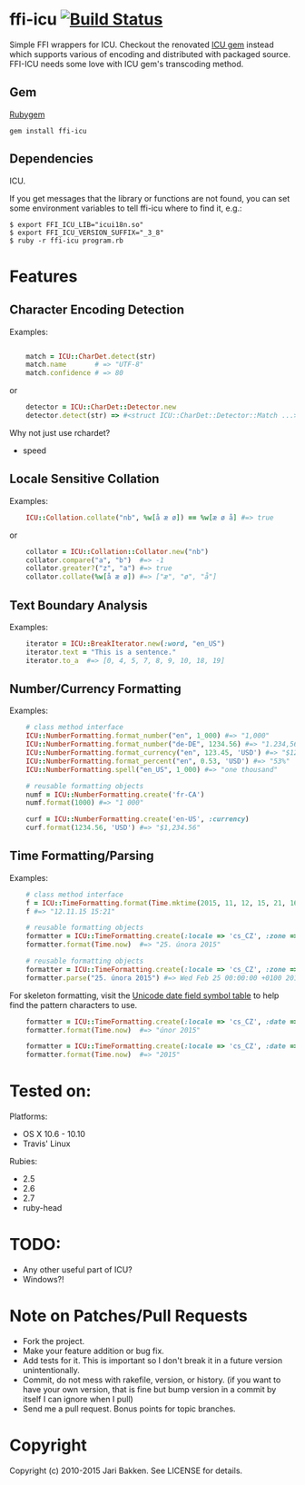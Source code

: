 ffi-icu [![Build Status](https://travis-ci.org/erickguan/ffi-icu.svg?branch=master)](https://travis-ci.org/erickguan/ffi-icu)
=======

Simple FFI wrappers for ICU. Checkout the renovated [ICU gem](https://github.com/fantasticfears/icu4r) instead which supports various of encoding and distributed with packaged source. FFI-ICU needs some love with ICU gem's transcoding method.

Gem
---

[Rubygem](http://rubygems.org/gems/ffi-icu "ffi-icu")

    gem install ffi-icu

Dependencies
------------

ICU.

If you get messages that the library or functions are not found, you can
set some environment variables to tell ffi-icu where to find it, e.g.:

    $ export FFI_ICU_LIB="icui18n.so"
    $ export FFI_ICU_VERSION_SUFFIX="_3_8"
    $ ruby -r ffi-icu program.rb

Features
========

Character Encoding Detection
----------------------------

Examples:

```ruby

    match = ICU::CharDet.detect(str)
    match.name       # => "UTF-8"
    match.confidence # => 80
```

or

```ruby
    detector = ICU::CharDet::Detector.new
    detector.detect(str) => #<struct ICU::CharDet::Detector::Match ...>
```

Why not just use rchardet?

* speed

Locale Sensitive Collation
--------------------------

Examples:

```ruby
    ICU::Collation.collate("nb", %w[å æ ø]) == %w[æ ø å] #=> true
```

or

```ruby
    collator = ICU::Collation::Collator.new("nb")
    collator.compare("a", "b")  #=> -1
    collator.greater?("z", "a") #=> true
    collator.collate(%w[å æ ø]) #=> ["æ", "ø", "å"]
```

Text Boundary Analysis
----------------------

Examples:

```ruby
    iterator = ICU::BreakIterator.new(:word, "en_US")
    iterator.text = "This is a sentence."
    iterator.to_a  #=> [0, 4, 5, 7, 8, 9, 10, 18, 19]
```

Number/Currency Formatting
--------------------------

Examples:

```ruby
    # class method interface
    ICU::NumberFormatting.format_number("en", 1_000) #=> "1,000"
    ICU::NumberFormatting.format_number("de-DE", 1234.56) #=> "1.234,56"
    ICU::NumberFormatting.format_currency("en", 123.45, 'USD') #=> "$123.45"
    ICU::NumberFormatting.format_percent("en", 0.53, 'USD') #=> "53%"
    ICU::NumberFormatting.spell("en_US", 1_000) #=> "one thousand"

    # reusable formatting objects
    numf = ICU::NumberFormatting.create('fr-CA')
    numf.format(1000) #=> "1 000"

    curf = ICU::NumberFormatting.create('en-US', :currency)
    curf.format(1234.56, 'USD') #=> "$1,234.56"
```

Time Formatting/Parsing
--------------------------

Examples:

```ruby
    # class method interface
    f = ICU::TimeFormatting.format(Time.mktime(2015, 11, 12, 15, 21, 16), {:locale => 'cs_CZ', :zone => 'Europe/Prague', :date => :short, :time => :short})
    f #=> "12.11.15 15:21"

    # reusable formatting objects
    formatter = ICU::TimeFormatting.create(:locale => 'cs_CZ', :zone => 'Europe/Prague', :date => :long, :time => :none)
    formatter.format(Time.now)  #=> "25. února 2015"
```

```ruby
    # reusable formatting objects
    formatter = ICU::TimeFormatting.create(:locale => 'cs_CZ', :zone => 'Europe/Prague', :date => :long, :time => :none)
    formatter.parse("25. února 2015") #=> Wed Feb 25 00:00:00 +0100 2015
```

For skeleton formatting, visit the [Unicode date field symbol table](https://unicode-org.github.io/icu/userguide/format_parse/datetime/#date-field-symbol-table) to help find the pattern characters to use.

```ruby
    formatter = ICU::TimeFormatting.create(:locale => 'cs_CZ', :date => :pattern, :time => :pattern, :skeleton => 'MMMMY')
    formatter.format(Time.now)  #=> "únor 2015"

    formatter = ICU::TimeFormatting.create(:locale => 'cs_CZ', :date => :pattern, :time => :pattern, :skeleton => 'Y')
    formatter.format(Time.now)  #=> "2015"
```

Tested on:
==========

Platforms:

* OS X 10.6 - 10.10
* Travis' Linux

Rubies:

- 2.5
- 2.6
- 2.7
- ruby-head

TODO:
=====

* Any other useful part of ICU?
* Windows?!

Note on Patches/Pull Requests
=============================

* Fork the project.
* Make your feature addition or bug fix.
* Add tests for it. This is important so I don't break it in a
  future version unintentionally.
* Commit, do not mess with rakefile, version, or history.
  (if you want to have your own version, that is fine but bump version in a commit by itself I can ignore when I pull)
* Send me a pull request. Bonus points for topic branches.

Copyright
=========

Copyright (c) 2010-2015 Jari Bakken. See LICENSE for details.
